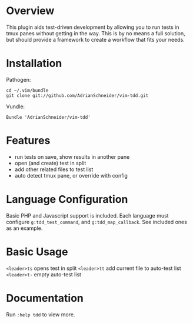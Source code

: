 # Overview
This plugin aids test-driven development by allowing you to run tests in tmux panes without getting in the way. This is by no means a full solution, but should provide a framework to create a workflow that fits your needs.

# Installation

Pathogen:

    cd ~/.vim/bundle
    git clone git://github.com/AdrianSchneider/vim-tdd.git

Vundle:

    Bundle 'AdrianSchneider/vim-tdd'

# Features
- run tests on save, show results in another pane
- open (and create) test in split
- add other related files to test list
- auto detect tmux pane, or override with config

# Language Configuration
Basic PHP and Javascript support is included. Each language must configure `g:tdd_test_command`, and `g:tdd_map_callback`. See included ones as an example.

# Basic Usage

`<leader>ts` opens test in split
`<leader>tt` add current file to auto-test list
`<leader>t-` empty auto-test list

# Documentation
Run `:help tdd` to view more.

